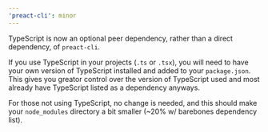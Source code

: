 ```yaml
---
'preact-cli': minor
---
```


TypeScript is now an optional peer dependency, rather than a direct dependency, of `preact-cli`.

If you use TypeScript in your projects (`.ts` or `.tsx`), you will need to have your own version of TypeScript installed and added to your `package.json`. This gives you greator control over the version of TypeScript used and most already have TypeScript listed as a dependency anyways.

For those not using TypeScript, no change is needed, and this should make your `node_modules` directory a bit smaller (~20% w/ barebones dependency list).

